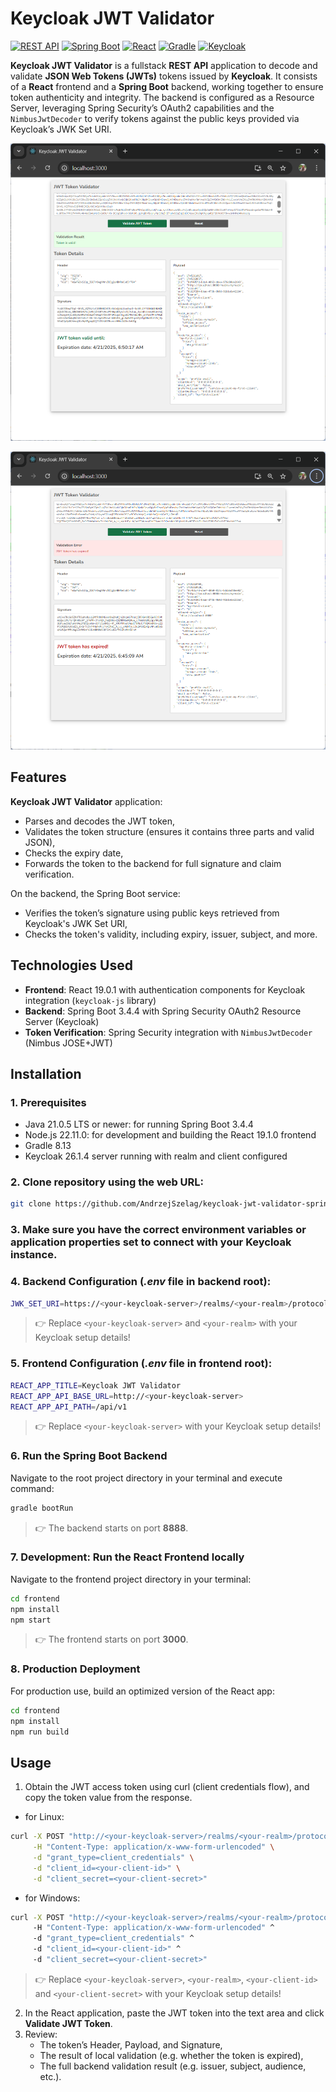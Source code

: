 # Keycloak JWT Validator 

[<img alt="REST API" src="https://img.shields.io/badge/REST-API-009688.svg?logo=openapi-initiative">](https://restfulapi.net/)
[<img alt="Spring Boot" src="https://img.shields.io/badge/Spring Boot-3.4.4-6DB33F.svg?logo=springboot">](<https://spring.io/projects/spring-boot>) 
[<img alt="React" src="https://img.shields.io/badge/React-19.1.0-61DAFB?logo=react&logoColor=white">](https://react.dev/) 
[<img alt="Gradle" src="https://img.shields.io/badge/Gradle-8.13-02303A.svg?logo=gradle">](https://gradle.org/)
[<img alt="Keycloak" src="https://img.shields.io/badge/Keycloak-26.1.4-0071C1.svg?logo=keycloak">](https://www.keycloak.org/) 

**Keycloak JWT Validator** is a fullstack **REST API** application to decode and validate **JSON Web Tokens (JWTs)** tokens issued by **Keycloak**. It consists of a **React** frontend and a **Spring Boot** backend, working together to ensure token authenticity and integrity. The backend is configured as a Resource Server, leveraging Spring Security’s OAuth2 capabilities and the `NimbusJwtDecoder` to verify tokens against the public keys provided via Keycloak’s JWK Set URI.

![Keycloak JWT Validator - success](/src/main/resources/static/images/url1.png "Keycloak JWT Validator - success")

![Keycloak JWT Validator - error](/src/main/resources/static/images/url2.png "Keycloak JWT Validator - error")

## Features
**Keycloak JWT Validator** application:
- Parses and decodes the JWT token,
- Validates the token structure (ensures it contains three parts and valid JSON),
- Checks the expiry date,
- Forwards the token to the backend for full signature and claim verification.

On the backend, the Spring Boot service:
- Verifies the token’s signature using public keys retrieved from Keycloak's JWK Set URI,
- Checks the token's validity, including expiry, issuer, subject, and more.

## Technologies Used
- **Frontend**: React 19.0.1 with authentication components for Keycloak integration (`keycloak-js` library)
- **Backend**: Spring Boot 3.4.4 with Spring Security OAuth2 Resource Server (Keycloak)
- **Token Verification**: Spring Security integration with `NimbusJwtDecoder` (Nimbus JOSE+JWT)

## Installation

### 1. Prerequisites
- Java 21.0.5 LTS or newer: for running Spring Boot 3.4.4
- Node.js 22.11.0: for development and building the React 19.1.0 frontend
- Gradle 8.13
- Keycloak 26.1.4 server running with realm and client configured

### 2. Clone repository using the web URL:
```bash
git clone https://github.com/AndrzejSzelag/keycloak-jwt-validator-springboot-react.git
```

### 3. Make sure you have the correct environment variables or application properties set to connect with your Keycloak instance.

### 4. Backend Configuration (*.env* file in backend root):
```bash
JWK_SET_URI=https://<your-keycloak-server>/realms/<your-realm>/protocol/openid-connect/certs
```

> 👉 Replace `<your-keycloak-server>` and `<your-realm>` with your Keycloak setup details!

### 5. Frontend Configuration (*.env* file in frontend root):

```bash
REACT_APP_TITLE=Keycloak JWT Validator
REACT_APP_API_BASE_URL=http://<your-keycloak-server>
REACT_APP_API_PATH=/api/v1
```

> 👉 Replace `<your-keycloak-server>` with your Keycloak setup details!

### 6. Run the Spring Boot Backend
Navigate to the root project directory in your terminal and execute command:

```bash
gradle bootRun
```

> 👉 The backend starts on port **8888**.

### 7. Development: Run the React Frontend locally
Navigate to the frontend project directory in your terminal:

```bash
cd frontend
npm install
npm start
```

> 👉 The frontend starts on port **3000**.

### 8. Production Deployment
For production use, build an optimized version of the React app:

```bash
cd frontend
npm install
npm run build
```

## Usage
1. Obtain the JWT access token using curl (client credentials flow), and copy the token value from the response.

- for Linux:

```bash
curl -X POST "http://<your-keycloak-server>/realms/<your-realm>/protocol/openid-connect/token" \
     -H "Content-Type: application/x-www-form-urlencoded" \
     -d "grant_type=client_credentials" \
     -d "client_id=<your-client-id>" \
     -d "client_secret=<your-client-secret>"
```

- for Windows:

```bash
curl -X POST "http://<your-keycloak-server>/realms/<your-realm>/protocol/openid-connect/token" ^
     -H "Content-Type: application/x-www-form-urlencoded" ^
     -d "grant_type=client_credentials" ^
     -d "client_id=<your-client-id>" ^
     -d "client_secret=<your-client-secret>"
```
  
> 👉 Replace `<your-keycloak-server>`, `<your-realm>`, `<your-client-id>` and `<your-client-secret>` with your Keycloak setup details!

2. In the React application, paste the JWT token into the text area and click **Validate JWT Token**.
3. Review:
    - The token’s Header, Payload, and Signature,
    - The result of local validation (e.g. whether the token is expired),
    - The full backend validation result (e.g. issuer, subject, audience, etc.).

